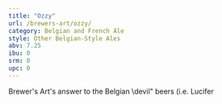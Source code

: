 ```yaml
---
title: "Ozzy"
url: /brewers-art/ozzy/
category: Belgian and French Ale
style: Other Belgian-Style Ales
abv: 7.25
ibu: 0
srm: 0
upc: 0
---
```

Brewer's Art's answer to the Belgian \devil\" beers (i.e. Lucifer
